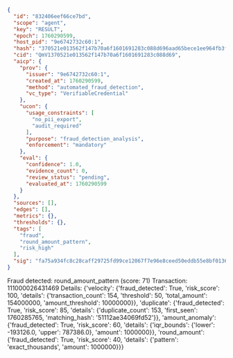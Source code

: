 ```json
{
  "id": "832406eef66ce7bd",
  "scope": "agent",
  "key": "RESULT",
  "epoch": 1760290599,
  "host_pid": "9e6742732c60:1",
  "hash": "370521e013562f147b70a6f1601691283c088d696aad65bece1ee964fb3f9594",
  "cid": "QmV1370521e013562f147b70a6f1601691283c088d69",
  "aicp": {
    "prov": {
      "issuer": "9e6742732c60:1",
      "created_at": 1760290599,
      "method": "automated_fraud_detection",
      "vc_type": "VerifiableCredential"
    },
    "ucon": {
      "usage_constraints": [
        "no_pii_export",
        "audit_required"
      ],
      "purpose": "fraud_detection_analysis",
      "enforcement": "mandatory"
    },
    "eval": {
      "confidence": 1.0,
      "evidence_count": 0,
      "review_status": "pending",
      "evaluated_at": 1760290599
    }
  },
  "sources": [],
  "edges": [],
  "metrics": {},
  "thresholds": {},
  "tags": [
    "fraud",
    "round_amount_pattern",
    "risk_high"
  ],
  "sig": "fa75a934fc8c28caff29725fd99ce12067f7e96e8ceed50eddb55e8bf0136c9e"
}
```

Fraud detected: round_amount_pattern (score: 71)
Transaction: 111000026431469
Details: {'velocity': {'fraud_detected': True, 'risk_score': 100, 'details': {'transaction_count': 154, 'threshold': 50, 'total_amount': 154000000, 'amount_threshold': 10000000}}, 'duplicate': {'fraud_detected': True, 'risk_score': 85, 'details': {'duplicate_count': 153, 'first_seen': 1760285765, 'matching_hash': '51112ae34069fd52'}}, 'amount_anomaly': {'fraud_detected': True, 'risk_score': 60, 'details': {'iqr_bounds': {'lower': -193126.0, 'upper': 787386.0}, 'amount': 1000000}}, 'round_amount': {'fraud_detected': True, 'risk_score': 40, 'details': {'pattern': 'exact_thousands', 'amount': 1000000}}}
